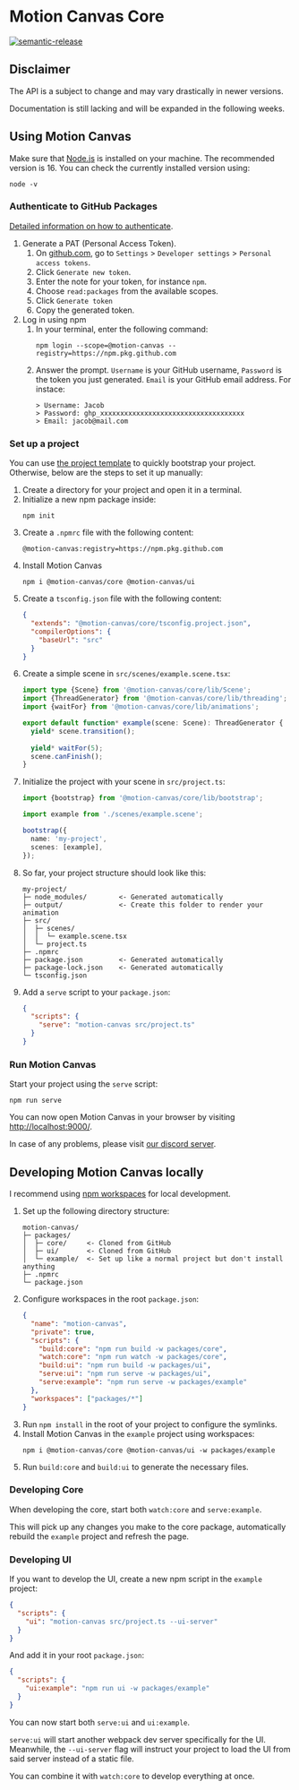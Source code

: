# Motion Canvas Core

[![semantic-release](https://img.shields.io/badge/%20%20%F0%9F%93%A6%F0%9F%9A%80-semantic--release-e10079.svg)](https://github.com/semantic-release/semantic-release)

## Disclaimer

The API is a subject to change and may vary drastically in newer versions.

Documentation is still lacking and will be expanded in the following weeks.

## Using Motion Canvas

Make sure that [Node.js](https://nodejs.org/) is installed on your machine.
The recommended version is 16. You can check the currently installed version using:
```shell
node -v
```

### Authenticate to GitHub Packages 
[Detailed information on how to authenticate](https://docs.github.com/en/packages/working-with-a-github-packages-registry/working-with-the-npm-registry#authenticating-with-a-personal-access-token).
    
1. Generate a PAT (Personal Access Token).
    1. On [github.com](https://github.com), go to `Settings` > `Developer settings` > `Personal access tokens`.
    2. Click `Generate new token`.
    3. Enter the note for your token, for instance `npm`.
    4. Choose `read:packages` from the available scopes.
    5. Click `Generate token`
    6. Copy the generated token.
2. Log in using npm
    1. In your terminal, enter the following command:
       ```shell
       npm login --scope=@motion-canvas --registry=https://npm.pkg.github.com       
       ```  
    2. Answer the prompt.
       `Username` is your GitHub username,
       `Password` is the token you just generated.
       `Email` is your GitHub email address.
       For instace:
       ```text
       > Username: Jacob
       > Password: ghp_xxxxxxxxxxxxxxxxxxxxxxxxxxxxxxxxxxxx
       > Email: jacob@mail.com
       ```

### Set up a project

You can use [the project template](https://github.com/motion-canvas/project-template#using-the-template) to quickly bootstrap your project.
Otherwise, below are the steps to set it up manually:

1. Create a directory for your project and open it in a terminal.
2. Initialize a new npm package inside:
   ```shell
   npm init
   ```
3. Create a `.npmrc` file with the following content:
   ```text
   @motion-canvas:registry=https://npm.pkg.github.com
   ```
4. Install Motion Canvas
   ```shell
   npm i @motion-canvas/core @motion-canvas/ui
   ```
5. Create a `tsconfig.json` file with the following content:
   ```json
   {
     "extends": "@motion-canvas/core/tsconfig.project.json",
     "compilerOptions": {
       "baseUrl": "src"
     }
   }
   ```
6. Create a simple scene in `src/scenes/example.scene.tsx`:
   ```ts
   import type {Scene} from '@motion-canvas/core/lib/Scene';
   import {ThreadGenerator} from '@motion-canvas/core/lib/threading';
   import {waitFor} from '@motion-canvas/core/lib/animations';
   
   export default function* example(scene: Scene): ThreadGenerator {
     yield* scene.transition();
     
     yield* waitFor(5);
     scene.canFinish();
   }
   ```
7. Initialize the project with your scene in `src/project.ts`:
   ```ts
   import {bootstrap} from '@motion-canvas/core/lib/bootstrap';
   
   import example from './scenes/example.scene';
   
   bootstrap({
     name: 'my-project',
     scenes: [example],
   });
   ```
8. So far, your project structure should look like this:
   ```text
   my-project/
   ├─ node_modules/        <- Generated automatically
   ├─ output/              <- Create this folder to render your animation
   ├─ src/
   │  ├─ scenes/
   │  │  └─ example.scene.tsx
   │  └─ project.ts
   ├─ .npmrc
   ├─ package.json         <- Generated automatically
   ├─ package-lock.json    <- Generated automatically
   └─ tsconfig.json
   ```
9. Add a `serve` script to your `package.json`:
   ```json
   {
     "scripts": {
       "serve": "motion-canvas src/project.ts"
     }
   }
   ``` 

### Run Motion Canvas
Start your project using the `serve` script:
```shell
npm run serve
```
You can now open Motion Canvas in your browser by visiting [http://localhost:9000/](http://localhost:9000/).

In case of any problems, please visit [our discord server](https://www.patreon.com/posts/53003221).

## Developing Motion Canvas locally
I recommend using [npm workspaces](https://docs.npmjs.com/cli/v7/using-npm/workspaces) for local development.

1. Set up the following directory structure:
   ```text
   motion-canvas/
   ├─ packages/
   │  ├─ core/     <- Cloned from GitHub
   │  ├─ ui/       <- Cloned from GitHub
   │  └─ example/  <- Set up like a normal project but don't install anything
   ├─ .npmrc
   └─ package.json
   ```
2. Configure workspaces in the root `package.json`:
   ```json
   {
     "name": "motion-canvas",
     "private": true,
     "scripts": {
       "build:core": "npm run build -w packages/core",
       "watch:core": "npm run watch -w packages/core",
       "build:ui": "npm run build -w packages/ui",
       "serve:ui": "npm run serve -w packages/ui",
       "serve:example": "npm run serve -w packages/example"
     },
     "workspaces": ["packages/*"]
   }
   ```
3. Run `npm install` in the root of your project to configure the symlinks.
4. Install Motion Canvas in the `example` project using workspaces:
   ```shell
   npm i @motion-canvas/core @motion-canvas/ui -w packages/example
   ```
5. Run `build:core` and `build:ui` to generate the necessary files.

### Developing Core
When developing the core, start both `watch:core` and `serve:example`.

This will pick up any changes you make to the core package, 
automatically rebuild the `example` project and refresh the page.

### Developing UI
If you want to develop the UI, create a new npm script in the `example` project:  
   ```json
   {
     "scripts": {
       "ui": "motion-canvas src/project.ts --ui-server"
     }
   }
   ```
And add it in your root `package.json`:
   ```json
   {
     "scripts": {
       "ui:example": "npm run ui -w packages/example"
     }
   }
   ```
You can now start both `serve:ui` and `ui:example`.

`serve:ui` will start another webpack dev server specifically for the UI.
Meanwhile, the `--ui-server` flag will instruct your project to load the UI from said server instead of a static file. 

You can combine it with `watch:core` to develop everything at once.
